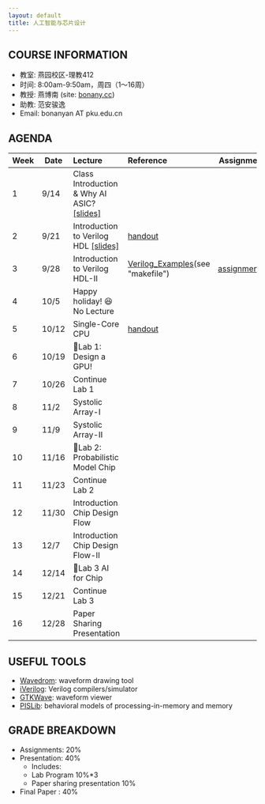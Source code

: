 ```yaml
---
layout: default
title: 人工智能与芯片设计
---
```


## COURSE INFORMATION

- 教室: 燕园校区-理教412
- 时间: 8:00am-9:50am，周四（1～16周）
- 教授: 燕博南 (site: [bonany.cc](https://bonany.cc))
- 助教: 范安骏逸
- Email: bonanyan AT pku.edu.cn

## AGENDA

| Week | Date  | Lecture                                                                  | Reference                                                                    | Assignment                                         |
| ---- | ----- | :----------------------------------------------------------------------- | :--------------------------------------------------------------------------- | -------------------------------------------------- |
| 1    | 9/14  | Class Introduction & Why AI ASIC? [\[slides\]](/assets/lec/L1_Intro.pdf) |                                                                              |                                                    |
| 2    | 9/21  | Introduction to Verilog HDL [\[slides\]](/assets/lec/L1_Intro.pdf)       | [handout](/assets/lec/handout-2023-09-22-0910.png)                           |                                                    |
| 3    | 9/28  | Introduction to Verilog HDL-II                                           | [Verilog_Examples](/assets/examples/verilog_examples.tar.gz)(see "makefile") | [assignment1](/assets/assignment/assignment_1.pdf) |
| 4    | 10/5  | Happy holiday! 😆 No Lecture                                            |                                                                              |                                                    |
| 5    | 10/12 | Single-Core CPU                                                          | [handout](/assets/lec/L3_cpu.pdf)                                            |                                                    |
| 6    | 10/19 | 🌟Lab 1: Design a GPU!                                                  |                                                                              |                                                    |
| 7    | 10/26 | Continue Lab 1                                                           |                                                                              |                                                    |
| 8    | 11/2  | Systolic Array-I                                                         |                                                                              |                                                    |
| 9    | 11/9  | Systolic Array-II                                                        |                                                                              |                                                    |
| 10   | 11/16 | 🌟Lab 2: Probabilistic Model Chip                                       |                                                                              |                                                    |
| 11   | 11/23 | Continue Lab 2                                                           |                                                                              |                                                    |
| 12   | 11/30 | Introduction Chip Design Flow                                            |                                                                              |                                                    |
| 13   | 12/7  | Introduction Chip Design Flow-II                                         |                                                                              |                                                    |
| 14   | 12/14 | 🌟Lab 3 AI for Chip                                                     |                                                                              |                                                    |
| 15   | 12/21 | Continue Lab 3                                                           |                                                                              |                                                    |
| 16   | 12/28 | Paper Sharing Presentation                                               |                                                                              |                                                    |

## USEFUL TOOLS

- [Wavedrom](https://wavedrom.com): waveform drawing tool
- [iVerilog](https://github.com/steveicarus/iverilog): Verilog compilers/simulator
- [GTKWave](https://gtkwave.sourceforge.net): waveform viewer
- [PISLib](https://bonany.gitlab.io/pis/): behavioral models of processing-in-memory and memory


## GRADE BREAKDOWN

- Assignments: 20%
- Presentation: 40%
  - Includes:
  - Lab Program 10%\*3
  - Paper sharing presentation 10%
- Final Paper : 40%
